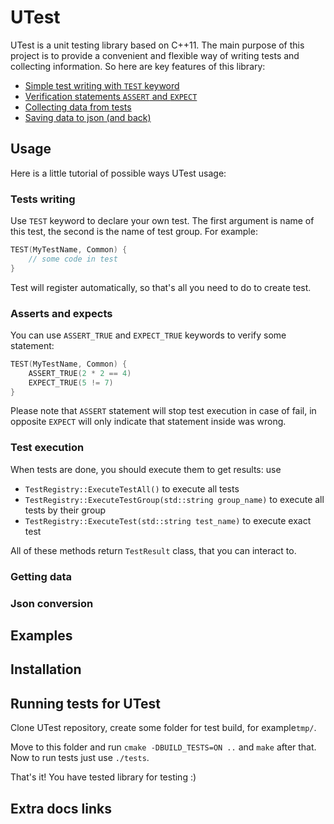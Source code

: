 # UTest

UTest is a unit testing library based on C++11. The main purpose of this project is to provide a convenient and flexible way of writing tests and collecting information. So here are key features of this library:

- [Simple test writing with `TEST` keyword](#tests-writing)
- [Verification statements `ASSERT` and `EXPECT`](#asserts-and-expects)
- [Collecting data from tests](#getting-data)
- [Saving data to json (and back)](#json-conversion)



## Usage

Here is a little tutorial of possible ways UTest usage:

### Tests writing

Use `TEST` keyword to declare your own test. The first argument is name of this test, the second is the name of test group. For example:

```cpp
TEST(MyTestName, Common) {
    // some code in test
}
```

Test will register automatically, so that's all you need to do to create test.



### Asserts and expects

You can use `ASSERT_TRUE` and `EXPECT_TRUE` keywords to verify some statement:

```cpp
TEST(MyTestName, Common) {
    ASSERT_TRUE(2 * 2 == 4)
    EXPECT_TRUE(5 != 7)
}
```

Please note that `ASSERT` statement will stop test execution in case of fail, in opposite `EXPECT` will only indicate that statement inside was wrong.



### Test execution

When tests are done, you should execute them to get results: use

- `TestRegistry::ExecuteTestAll()` to execute all tests
- `TestRegistry::ExecuteTestGroup(std::string group_name)` to execute all tests by their group
- `TestRegistry::ExecuteTest(std::string test_name)` to execute exact test

All of these methods return `TestResult` class, that you can interact to.



### Getting data





### Json conversion 



## Examples



## Installation



## Running tests for UTest

Clone UTest repository, create some folder for test build, for example`tmp/`.

Move to this folder and run `cmake -DBUILD_TESTS=ON ..` and `make` after that. Now to run tests just use `./tests`.

That's it! You have tested library for testing :)



## Extra docs links
